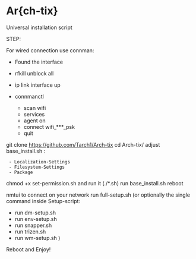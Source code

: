 # Ar{ch-tix}
Universal installation script

STEP:

For wired connection use connman:

- Found the interface
- rfkill unblock all
- ip link interface up
- connmanctl

     - scan wifi
     - services
     - agent on
     - connect wifi_***_psk
     - quit

git clone https://github.com/Tarch1/Arch-tix
cd Arch-tix/
adjust base_install.sh :

     - Localization-Settings
     - Filesystem-Settings
     - Package 

chmod +x set-permission.sh and run it (./*.sh)
run base_install.sh
reboot

nmtui to connect on your network 
run full-setup.sh (or optionally the single command inside Setup-script:

  - run dm-setup.sh
  - run env-setup.sh
  - run snapper.sh
  - run trizen.sh
  - run wm-setup.sh
  )
  
Reboot and Enjoy!
